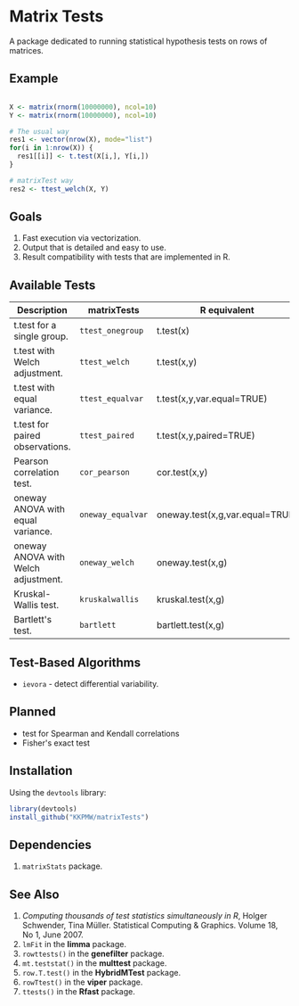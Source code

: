 # Matrix Tests #

A package dedicated to running statistical hypothesis tests on rows of matrices.

## Example ##

```r

X <- matrix(rnorm(10000000), ncol=10)
Y <- matrix(rnorm(10000000), ncol=10)

# The usual way
res1 <- vector(nrow(X), mode="list")
for(i in 1:nrow(X)) {
  res1[[i]] <- t.test(X[i,], Y[i,])
}

# matrixTest way
res2 <- ttest_welch(X, Y)

```

## Goals ##

1. Fast execution via vectorization.
2. Output that is detailed and easy to use.
3. Result compatibility with tests that are implemented in R.

## Available Tests ##

|             Description             | matrixTests       | R equivalent
|-------------------------------------|-------------------|-------------------------------------
| t.test for a single group.          | `ttest_onegroup`  | t.test(x)
| t.test with Welch adjustment.       | `ttest_welch`     | t.test(x,y)
| t.test with equal variance.         | `ttest_equalvar`  | t.test(x,y,var.equal=TRUE)
| t.test for paired observations.     | `ttest_paired`    | t.test(x,y,paired=TRUE)
| Pearson correlation test.           | `cor_pearson`     | cor.test(x,y)
| oneway ANOVA with equal variance.   | `oneway_equalvar` | oneway.test(x,g,var.equal=TRUE)
| oneway ANOVA with Welch adjustment. | `oneway_welch`    | oneway.test(x,g)
| Kruskal-Wallis test.                | `kruskalwallis`   | kruskal.test(x,g)
| Bartlett's test.                    | `bartlett`        | bartlett.test(x,g)

## Test-Based Algorithms ##

* `ievora` - detect differential variability.

## Planned ##

* test for Spearman and Kendall correlations
* Fisher's exact test

## Installation ##

Using the `devtools` library:

```r
library(devtools)
install_github("KKPMW/matrixTests")
```

## Dependencies ##

1. `matrixStats` package.

## See Also ##

1. *Computing thousands of test statistics simultaneously in R*,
Holger Schwender, Tina Müller. Statistical Computing & Graphics.
Volume 18, No 1, June 2007.
2. `lmFit` in the **limma** package.
3. `rowttests()` in the **genefilter** package.
4. `mt.teststat()` in the **multtest** package.
5. `row.T.test()` in the **HybridMTest** package.
6. `rowTtest()` in the **viper** package.
7. `ttests()` in the **Rfast** package.


